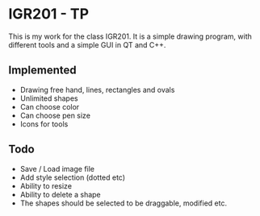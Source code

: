 # IGR201 - TP
This is my work for the class IGR201. It is a simple drawing program,
with different tools and a simple GUI in QT and C++.
## Implemented
- Drawing free hand, lines, rectangles and ovals
- Unlimited shapes
- Can choose color
- Can choose pen size
- Icons for tools
## Todo
- Save / Load image file
- Add style selection (dotted etc)
- Ability to resize
- Ability to delete a shape
- The shapes should be selected to be draggable, modified etc.
